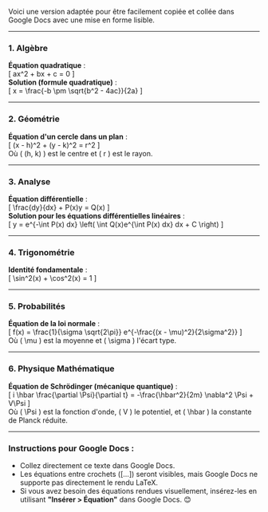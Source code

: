 Voici une version adaptée pour être facilement copiée et collée dans Google Docs avec une mise en forme lisible.

---

### **1. Algèbre**  
**Équation quadratique** :  
\[ ax^2 + bx + c = 0 \]  
**Solution (formule quadratique)** :  
\[ x = \frac{-b \pm \sqrt{b^2 - 4ac}}{2a} \]

---

### **2. Géométrie**  
**Équation d'un cercle dans un plan** :  
\[ (x - h)^2 + (y - k)^2 = r^2 \]  
Où \( (h, k) \) est le centre et \( r \) est le rayon.

---

### **3. Analyse**  
**Équation différentielle** :  
\[ \frac{dy}{dx} + P(x)y = Q(x) \]  
**Solution pour les équations différentielles linéaires** :  
\[ y = e^{-\int P(x) dx} \left( \int Q(x)e^{\int P(x) dx} dx + C \right) \]

---

### **4. Trigonométrie**  
**Identité fondamentale** :  
\[ \sin^2(x) + \cos^2(x) = 1 \]

---

### **5. Probabilités**  
**Équation de la loi normale** :  
\[ f(x) = \frac{1}{\sigma \sqrt{2\pi}} e^{-\frac{(x - \mu)^2}{2\sigma^2}} \]  
Où \( \mu \) est la moyenne et \( \sigma \) l'écart type.

---

### **6. Physique Mathématique**  
**Équation de Schrödinger (mécanique quantique)** :  
\[ i \hbar \frac{\partial \Psi}{\partial t} = -\frac{\hbar^2}{2m} \nabla^2 \Psi + V\Psi \]  
Où \( \Psi \) est la fonction d'onde, \( V \) le potentiel, et \( \hbar \) la constante de Planck réduite.

---

### Instructions pour Google Docs : 
- Collez directement ce texte dans Google Docs. 
- Les équations entre crochets \(\[...\]\) seront visibles, mais Google Docs ne supporte pas directement le rendu LaTeX. 
- Si vous avez besoin des équations rendues visuellement, insérez-les en utilisant **"Insérer > Équation"** dans Google Docs. 😊
